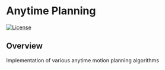 # Anytime Planning
[![License](https://img.shields.io/badge/License-MIT-blue.svg)](https://github.com/urastogi885/anytime-planning/blob/main/LICENSE)

## Overview
Implementation of various anytime motion planning algorithms
